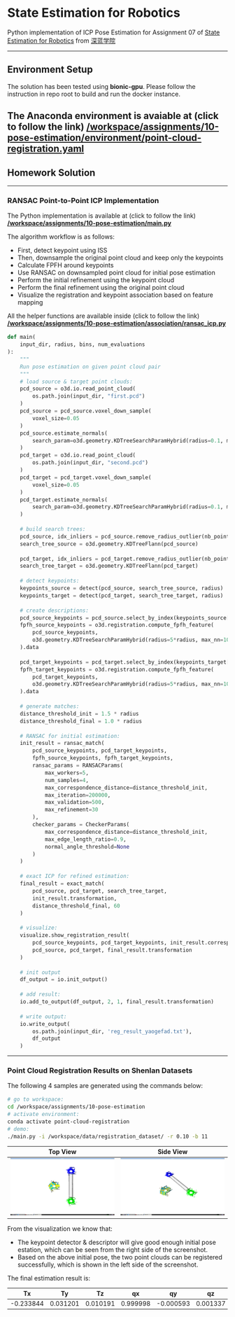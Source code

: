 # State Estimation for Robotics 

Python implementation of ICP Pose Estimation for Assignment 07 of [State Estimation for Robotics](https://www.shenlanxueyuan.com/course/251) from [深蓝学院](https://www.shenlanxueyuan.com/)

---

## Environment Setup

The solution has been tested using **bionic-gpu**. Please follow the instruction in repo root to build and run the docker instance.

The Anaconda environment is avaiable at (click to follow the link) **[/workspace/assignments/10-pose-estimation/environment/point-cloud-registration.yaml](environment/point-cloud-registration.yaml)**
---

## Homework Solution

---

### RANSAC Point-to-Point ICP Implementation

The Python implementation is available at (click to follow the link) **[/workspace/assignments/10-pose-estimation/main.py](main.py)**

The algorithm workflow is as follows:

* First, detect keypoint using ISS
* Then, downsample the original point cloud and keep only the keypoints
* Calculate FPFH around keypoints
* Use RANSAC on downsampled point cloud for initial pose estimation
* Perform the initial refinement using the keypoint cloud
* Perform the final refinement using the original point cloud
* Visualize the registration and keypoint association based on feature mapping

All the helper functions are available inside (click to follow the link) **[/workspace/assignments/10-pose-estimation/association/ransac_icp.py](association)**

```Python
def main(
    input_dir, radius, bins, num_evaluations
):
    """
    Run pose estimation on given point cloud pair
    """
    # load source & target point clouds:
    pcd_source = o3d.io.read_point_cloud(
        os.path.join(input_dir, "first.pcd")
    )
    pcd_source = pcd_source.voxel_down_sample(
        voxel_size=0.05
    )
    pcd_source.estimate_normals(
        search_param=o3d.geometry.KDTreeSearchParamHybrid(radius=0.1, max_nn=30)
    )
    pcd_target = o3d.io.read_point_cloud(
        os.path.join(input_dir, "second.pcd")
    )
    pcd_target = pcd_target.voxel_down_sample(
        voxel_size=0.05
    )
    pcd_target.estimate_normals(
        search_param=o3d.geometry.KDTreeSearchParamHybrid(radius=0.1, max_nn=30)
    )

    # build search trees:
    pcd_source, idx_inliers = pcd_source.remove_radius_outlier(nb_points=4, radius=radius)
    search_tree_source = o3d.geometry.KDTreeFlann(pcd_source)

    pcd_target, idx_inliers = pcd_target.remove_radius_outlier(nb_points=4, radius=radius)
    search_tree_target = o3d.geometry.KDTreeFlann(pcd_target)

    # detect keypoints:
    keypoints_source = detect(pcd_source, search_tree_source, radius)
    keypoints_target = detect(pcd_target, search_tree_target, radius)

    # create descriptions:
    pcd_source_keypoints = pcd_source.select_by_index(keypoints_source['id'].values)
    fpfh_source_keypoints = o3d.registration.compute_fpfh_feature(
        pcd_source_keypoints, 
        o3d.geometry.KDTreeSearchParamHybrid(radius=5*radius, max_nn=100)
    ).data

    pcd_target_keypoints = pcd_target.select_by_index(keypoints_target['id'].values)
    fpfh_target_keypoints = o3d.registration.compute_fpfh_feature(
        pcd_target_keypoints, 
        o3d.geometry.KDTreeSearchParamHybrid(radius=5*radius, max_nn=100)
    ).data

    # generate matches:
    distance_threshold_init = 1.5 * radius
    distance_threshold_final = 1.0 * radius

    # RANSAC for initial estimation:
    init_result = ransac_match(
        pcd_source_keypoints, pcd_target_keypoints, 
        fpfh_source_keypoints, fpfh_target_keypoints,    
        ransac_params = RANSACParams(
            max_workers=5,
            num_samples=4, 
            max_correspondence_distance=distance_threshold_init,
            max_iteration=200000, 
            max_validation=500,
            max_refinement=30
        ),
        checker_params = CheckerParams(
            max_correspondence_distance=distance_threshold_init,
            max_edge_length_ratio=0.9,
            normal_angle_threshold=None
        )      
    )

    # exact ICP for refined estimation:
    final_result = exact_match(
        pcd_source, pcd_target, search_tree_target,
        init_result.transformation,
        distance_threshold_final, 60
    )

    # visualize:
    visualize.show_registration_result(
        pcd_source_keypoints, pcd_target_keypoints, init_result.correspondence_set,
        pcd_source, pcd_target, final_result.transformation
    )

    # init output
    df_output = io.init_output()

    # add result:
    io.add_to_output(df_output, 2, 1, final_result.transformation)

    # write output:
    io.write_output(
        os.path.join(input_dir, 'reg_result_yaogefad.txt'),
        df_output
    )
```

---

### Point Cloud Registration Results on Shenlan Datasets

The following 4 samples are generated using the commands below:

```bash
# go to workspace:
cd /workspace/assignments/10-pose-estimation
# activate environment:
conda activate point-cloud-registration
# demo:
./main.py -i /workspace/data/registration_dataset/ -r 0.10 -b 11
```

Top View                |Side View
:-------------------------:|:-------------------------:
![Testcase Top](doc/pose-estimation--top.png)  |  ![Testcase Side](doc/pose-estimation--side.png)

From the visualization we know that:

* The keypoint detector & descriptor will give good enough initial pose estation, which can be seen from the right side of the screenshot.
* Based on the above initial pose, the two point clouds can be registered successfully, which is shown in the left side of the screenshot.

The final estimation result is:

|     Tx    |    Ty    |    Tz    |    qx    |     qy    |    qz    |    qw    |
|:---------:|:--------:|:--------:|:--------:|:---------:|:--------:|:--------:|
| -0.233844 | 0.031201 | 0.010191 | 0.999998 | -0.000593 | 0.001337 | 0.001402 |